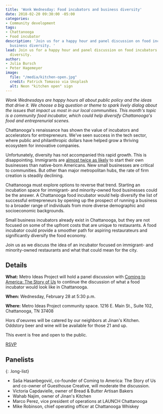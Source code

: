 ```yaml
---
title: 'Wonk Wednesday: Food incubators and business diversity'
date: 2018-02-20 09:30:00 -05:00
categories:
- Community development
tags:
- Chattanooga
- Food incubator
description: 'Join us for a happy hour and panel discussion on food incubators and
  business diversity. '
lead: Join us for a happy hour and panel discussion on food incubators and business
  diversity.
author:
- Julia Bursch
- Peter Hagemeyer
image:
  file: "/media/kitchen-open.jpg"
  credit: Patrick Tomasso via Unsplash
  alt: Neon "kitchen open" sign
---
```


_Wonk Wednesdays are happy hours all about public policy and the ideas that drive it. We choose a big question or theme to spark lively dialog about the issues that impact us most in our local communities. This month's topic is a community food incubator, which could help diversify Chattanooga's food and entreprenurial scenes._

Chattanooga's renaissance has shown the value of incubators and accelerators for entrepreneurs. We've seen success in the tech sector, where public and philanthropic dollars have helped grow a thriving ecosystem for innovative companies. 

Unfortunately, diversity has not accompanied this rapid growth. This is disappointing. Immigrants are [almost twice as likely](https://metroideas.org/blog/diversify-chattanoogas-economy-with-a-food-incubator/) to start their own businesses than native-born Americans. New small businesses are critical to communities. But other than major metropolitan hubs, the rate of firm creation is steadily declining.

Chattanooga must explore options to reverse that trend. Starting an incubation space for immigrant- and minority-owned food businesses could be the answer. A Chattanooga food incubator would help diversify the list of successful entrepreneurs by opening up the prospect of running a business to a broader range of individuals from more diverse demographic and socioeconomic backgrounds. 

Small business incubators already exist in Chattanooga, but they are not focused on some of the upfront costs that are unique to restaurants. A food incubator could provide a smoother path for aspiring restaurateurs and significantly diversify the food economy.

Join us as we discuss the idea of an incubator focused on immigrant- and minority-owned restaurants and what that could mean for the city.

## Details

**What:** Metro Ideas Project will hold a panel discussion with [Coming to America: The Story of Us](https://www.facebook.com/ctachatt/) to continue the discussion of what a food incubator would look like in Chattanooga.

**When:** Wednesday, February 28 at 5:30 p.m.

**Where:** Metro Ideas Project community space. 1216 E. Main St., Suite 102, Chattanooga, TN 37408

Hors d'oeuvres will be catered by our neighbors at Jinan's Kitchen. Oddstory beer and wine will be available for those 21 and up. 

This event is free and open to the public.

<a class="button" href="https://www.facebook.com/events/334466947050211/">RSVP</a>

## Panelists

{: .long-list}
+ Saša Hasanbegović, co-founder of Coming to America: The Story of Us and co-owner of Guesthouse Creative, will moderate the discussion.
+ Victoria Capdavielle, owner of Bread & Butter Artisan Bakers
+ Wahab Najim, owner of Jinan's Kitchen
+ Marco Perez, vice president of operations at LAUNCH Chattanooga
+ Mike Robinson, chief operating officer at Chattanooga Whiskey
